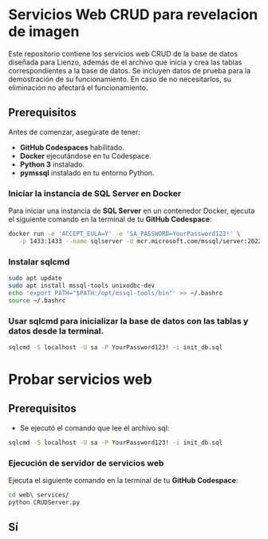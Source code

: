 # Servicios Web CRUD para revelacion de imagen

Este repositorio contiene los servicios web CRUD de la base de datos diseñada para Lienzo, además de el archivo que inicia y crea las tablas correspondientes a la base de datos. Se incluyen datos de prueba para la demostración de su funcionamiento. En caso de no necesitarlos, su eliminación no afectará el funcionamiento.

## Prerequisitos

Antes de comenzar, asegúrate de tener:

- **GitHub Codespaces** habilitado.
- **Docker** ejecutándose en tu Codespace.
- **Python 3** instalado.
- **pymssql** instalado en tu entorno Python.

### Iniciar la instancia de SQL Server en Docker

Para iniciar una instancia de **SQL Server** en un contenedor Docker, ejecuta el siguiente comando en la terminal de tu **GitHub Codespace**:

```sh
docker run -e 'ACCEPT_EULA=Y' -e 'SA_PASSWORD=YourPassword123!' \
   -p 1433:1433 --name sqlserver -d mcr.microsoft.com/mssql/server:2022-latest
```

### Instalar sqlcmd
```sh
sudo apt update
sudo apt install mssql-tools unixodbc-dev
echo 'export PATH="$PATH:/opt/mssql-tools/bin"' >> ~/.bashrc
source ~/.bashrc
```
### Usar sqlcmd para inicializar la base de datos con las tablas y datos desde la terminal.
```sh
sqlcmd -S localhost -U sa -P YourPassword123! -i init_db.sql
```

# Probar servicios web

## Prerequisitos

- Se ejecutó el comando que lee el archivo sql:
```sh
sqlcmd -S localhost -U sa -P YourPassword123! -i init_db.sql
```

### Ejecución de servidor de servicios web

Ejecuta el siguiente comando en la terminal de tu **GitHub Codespace**:

```sh
cd web\ services/
python CRUDServer.py

```

## Sí
